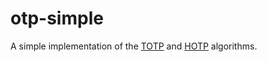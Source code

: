 # otp-simple

A simple implementation of the [TOTP](https://www.rfc-editor.org/rfc/rfc6238) and [HOTP](https://www.rfc-editor.org/rfc/rfc4226) algorithms.